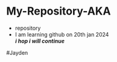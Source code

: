 # My-Repository-AKA
+ repository
+ I am learning github  on  20th jan 2024 <br>
  ***i hop i will continue <br>***
  
#Jayden
